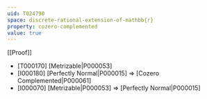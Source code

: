 ```yaml
---
uid: T024790
space: discrete-rational-extension-of-mathbb{r}
property: cozero-complemented
value: true
---
```

[[Proof]]

* [T000170] [Metrizable|P000053]
* [I000180] [Perfectly Normal|P000015] => [Cozero Complemented|P000061]
* [I000070] [Metrizable|P000053] => [Perfectly Normal|P000015]

